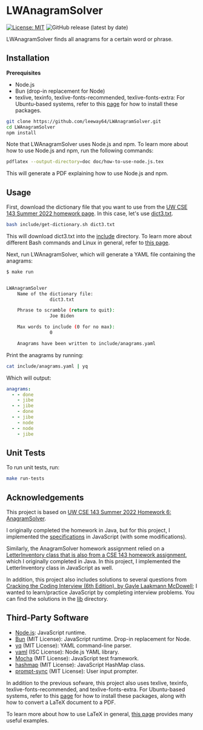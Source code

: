 # LWAnagramSolver

[![License: MIT](https://img.shields.io/badge/License-MIT-yellow.svg)](https://opensource.org/licenses/MIT)
![GitHub release (latest by date)](https://img.shields.io/github/v/release/leeway64/LWAnagramSolver)

LWAnagramSolver finds all anagrams for a certain word or phrase.


## Installation

**Prerequisites**
- Node.js
- Bun (drop-in replacement for Node)
- texlive, texinfo, texlive-fonts-recommended, texlive-fonts-extra: For Ubuntu-based systems, refer
to this [page](https://linuxhint.com/convert-tex-latex-file-to-pdf/) for how to install these packages.

```bash
git clone https://github.com/leeway64/LWAnagramSolver.git
cd LWAnagramSolver
npm install
```

Note that LWAnagramSolver uses Node.js and npm. To learn more about how to use Node.js and npm, run
the following commands:
```bash
pdflatex --output-directory=doc doc/how-to-use-node.js.tex
```
This will generate a PDF explaining how to use Node.js and npm.


## Usage
First, download the dictionary file that you want to use from the
[UW CSE 143 Summer 2022 homework page](https://courses.cs.washington.edu/courses/cse143/22su/homework.shtml).
In this case, let's use [dict3.txt](https://courses.cs.washington.edu/courses/cse143/22su/homework/a6/dict3.txt).

```bash
bash include/get-dictionary.sh dict3.txt
```

This will download dict3.txt into the [include](include) directory. To learn more about different
Bash commands and Linux in general, refer to [this page](doc/README.md).

Next, run LWAnagramSolver, which will generate a YAML file containing the anagrams:
```bash
$ make run


LWAnagramSolver
	Name of the dictionary file:
                dict3.txt

	Phrase to scramble (return to quit): 
                Joe Biden

	Max words to include (0 for no max): 
                0

	Anagrams have been written to include/anagrams.yaml
```


Print the anagrams by running:
```bash
cat include/anagrams.yaml | yq
```


Which will output:
```yaml
anagrams:
  - - done
    - jibe
  - - jibe
    - done
  - - jibe
    - node
  - - node
    - jibe
```


## Unit Tests
To run unit tests, run:
```bash
make run-tests
```


## Acknowledgements
This project is based on
[UW CSE 143 Summer 2022 Homework 6: AnagramSolver](https://courses.cs.washington.edu/courses/cse143/22su/homework.shtml).

I originally completed the homework in Java, but for this project, I implemented the
[specifications](https://courses.cs.washington.edu/courses/cse143/22su/homework/a6/a6.pdf) in
JavaScript (with some modifications).

Similarly, the AnagramSolver homework assignment relied on a
[LetterInventory class that is also from a CSE 143 homework assignment](https://courses.cs.washington.edu/courses/cse143/22su/homework/a1/a1.pdf),
which I originally completed in Java. In this project, I implemented the LetterInventory class in JavaScript as well.

In addition, this project also includes solutions to several questions from
[Cracking the Coding Interview (6th Edition), by Gayle Laakmann McDowell](https://www.barnesandnoble.com/w/cracking-the-coding-interview-gayle-laakmann-mcdowell/1122334602);
I wanted to learn/practice JavaScript by completing interview problems. You can find the solutions
in the [lib](lib) directory.


## Third-Party Software
- [Node.js](https://nodejs.org/en): JavaScript runtime.
- [Bun](https://bun.sh/) (MIT License): JavaScript runtime. Drop-in replacement for Node.
- [yq](https://github.com/mikefarah/yq) (MIT License): YAML command-line parser.
- [yaml](https://www.npmjs.com/package/yaml) (ISC License): Node.js YAML library.
- [Mocha](https://www.npmjs.com/package/mocha) (MIT License): JavaScript test framework.
- [hashmap](https://www.npmjs.com/package/hashmap) (MIT License): JavaScript HashMap class.
- [prompt-sync](https://www.npmjs.com/package/prompt-sync) (MIT License): User input prompter.

In addition to the previous sofware, this project also uses texlive, texinfo,
texlive-fonts-recommended, and texlive-fonts-extra. For Ubuntu-based systems, refer to this
[page](https://linuxhint.com/convert-tex-latex-file-to-pdf/) for how to install these packages,
along with how to convert a LaTeX document to a PDF.

To learn more about how to use LaTeX in general, [this page](https://www.overleaf.com/learn/latex/Learn_LaTeX_in_30_minutes)
provides many useful examples.
